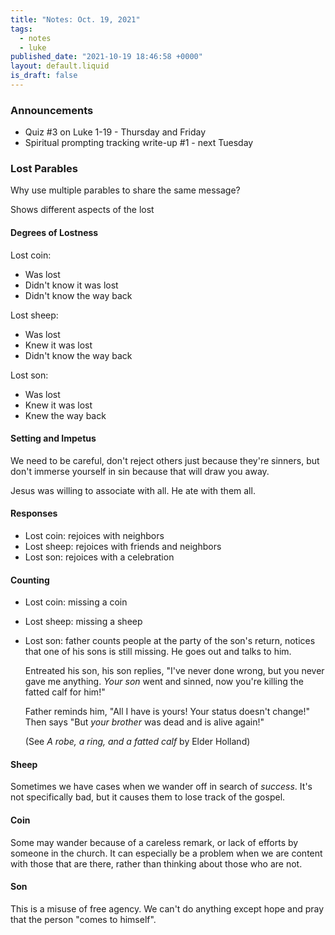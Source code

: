 ```yaml
---
title: "Notes: Oct. 19, 2021"
tags:
  - notes
  - luke
published_date: "2021-10-19 18:46:58 +0000"
layout: default.liquid
is_draft: false
---
```

### Announcements
* Quiz #3 on Luke 1-19 - Thursday and Friday
* Spiritual prompting tracking write-up #1 - next
  Tuesday 

### Lost Parables
Why use multiple parables to share the same
message?

Shows different aspects of the lost

#### Degrees of Lostness
Lost coin:
  * Was lost
  * Didn't know it was lost
  * Didn't know the way back

Lost sheep:
  * Was lost
  * Knew it was lost
  * Didn't know the way back

Lost son:
  * Was lost
  * Knew it was lost
  * Knew the way back

#### Setting and Impetus
We need to be careful, don't reject others just
because they're sinners, but don't immerse
yourself in sin because that will draw you away.

Jesus was willing to associate with all. He ate
with them all.

#### Responses
  * Lost coin: rejoices with neighbors
  * Lost sheep: rejoices with friends and
    neighbors
  * Lost son: rejoices with a celebration

#### Counting
  * Lost coin: missing a coin
  * Lost sheep: missing a sheep
  * Lost son: father counts people at the party of
    the son's return, notices that one of his sons
    is still missing. He goes out and talks to
    him.
	
	Entreated his son, his son replies, "I've
    never done wrong, but you never gave me
    anything. *Your son* went and sinned, now
    you're killing the fatted calf for him!"
	
	Father reminds him, "All I have is yours! Your
    status doesn't change!" Then says "But *your
    brother* was dead and is alive again!"
	
	(See *A robe, a ring, and a fatted calf* by
    Elder Holland)

#### Sheep
Sometimes we have cases when we wander off in
search of *success*. It's not specifically bad,
but it causes them to lose track of the gospel.

#### Coin
Some may wander because of a careless remark, or
lack of efforts by someone in the church. It can
especially be a problem when we are content with
those that are there, rather than thinking about
those who are not.

#### Son
This is a misuse of free agency. We can't do
anything except hope and pray that the person
"comes to himself".
